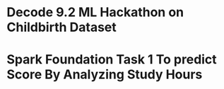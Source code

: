 # Decode 9.2 ML Hackathon on Childbirth Dataset
# Spark Foundation Task 1 To predict Score By Analyzing Study Hours

